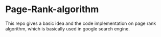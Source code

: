 # Page-Rank-algorithm
This repo gives a basic idea and the code implementation on page rank algorithm, which is basically used in google search engine. 
